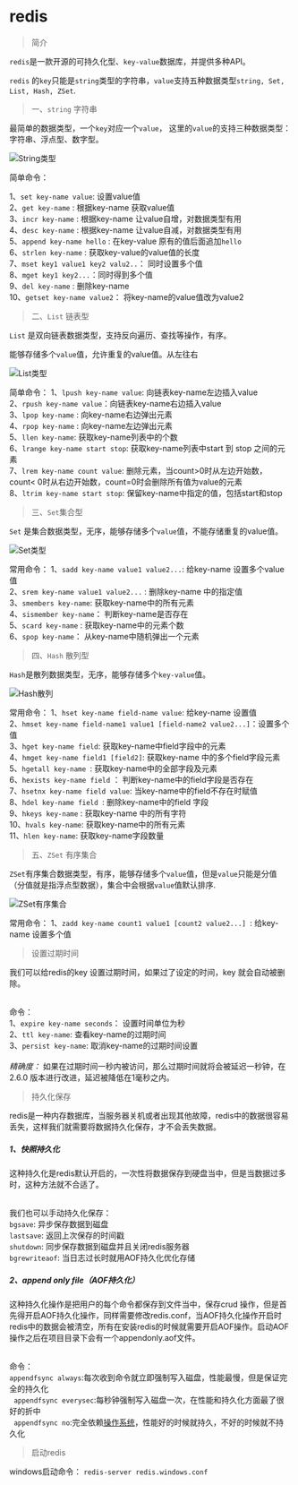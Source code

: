 # redis

> 简介


`redis`是一款开源的可持久化型、`key-value`数据库，并提供多种API。<br/>

`redis` 的`key`只能是`string`类型的字符串，`value`支持五种数据类型`string, Set, List, Hash, ZSet`.<br/>

> 一、`string` 字符串

最简单的数据类型，一个`key`对应一个`value`， 这里的`value`的支持三种数据类型：字符串、浮点型、数字型。<br/>

![String类型](https://github.com/qimeijun/redis/blob/master/string.png)

简单命令：
 
1、`set key-name value`: 设置value值<br/>
2、`get key-name` : 根据key-name 获取value值<br/>
3、`incr key-name` :  根据key-name 让value自增，对数据类型有用<br/>
4、`desc key-name` : 根据key-name 让value自减，对数据类型有用<br/>
5、`append key-name hello` : 在key-value 原有的值后面追加`hello`<br/>
6、`strlen key-name` : 获取key-value的value值的长度<br/>
7、`mset key1 value1 key2 valu2..`： 同时设置多个值<br/>
8、`mget key1 key2...`：同时得到多个值<br/>
9、`del key-name` : 删除key-name<br/>
10、`getset key-name value2`： 将key-name的value值改为value2<br/>

> 二、`List` 链表型

`List` 是双向链表数据类型，支持反向遍历、查找等操作，有序。<br/>

能够存储多个`value`值，允许重复的value值。从左往右<br/>


![List类型](https://github.com/qimeijun/redis/blob/master/list.png)

简单命令：
1、`lpush key-name value`: 向链表key-name左边插入value<br/>
2、`rpush key-name value`：向链表key-name右边插入value<br/>
3、`lpop key-name` : 向key-name右边弹出元素<br/>
4、`rpop key-name` : 向key-name左边弹出元素<br/>
5、`llen key-name`: 获取key-name列表中的个数<br/>
6、`lrange key-name start stop`: 获取key-name列表中start 到 stop 之间的元素<br/>
7、`lrem key-name count value`: 删除元素，当count>0时从左边开始数，count< 0时从右边开始数，count=0时会删除所有值为value的元素<br/>
8、`ltrim key-name start stop`: 保留key-name中指定的值，包括start和stop<br/>

> 三、`Set`集合型

`Set` 是集合数据类型，无序，能够存储多个`value`值，不能存储重复的value值。


![Set类型](https://github.com/qimeijun/redis/blob/master/set.png)

常用命令：
1、`sadd key-name value1 value2...`: 给key-name 设置多个value值<br/>
2、`srem key-name value1 value2...` : 删除key-name 中的指定值<br/>
3、`smembers key-name`: 获取key-name中的所有元素<br/>
4、`sismember key-name`： 判断key-name是否存在<br/>
5、`scard key-name` : 获取key-name中的元素个数<br/>
6、`spop key-name`： 从key-name中随机弹出一个元素 <br/>


> 四、`Hash` 散列型

`Hash`是散列数据类型，无序，能够存储多个`key-value`值。

![Hash散列](https://github.com/qimeijun/redis/blob/master/hash.png)

常用命令：
1、`hset key-name field-name value`: 给key-name 设置值<br/>
2、`hmset key-name field-name1 value1 [field-name2 value2...]`：设置多个值<br/>
3、`hget key-name field`: 获取key-name中field字段中的元素<br/>
4、`hmget key-name field1 [field2]`: 获取key-name 中的多个field字段元素<br/>
5、`hgetall key-name `: 获取key-name中的全部字段及元素<br/>
6、`hexists key-name field` ： 判断key-name中的field字段是否存在<br/>
7、`hsetnx key-name field value`: 当key-name中的field不存在时赋值<br/>
8、`hdel key-name field `: 删除key-name中的field 字段<br/>
9、`hkeys key-name` : 获取key-name 中的所有字符<br/>
10、`hvals key-name`: 获取key-name中的所有元素<br/>
11、`hlen key-name`: 获取key-name字段数量<br/>


> 五、`ZSet` 有序集合

`ZSet`有序集合数据类型，有序，能够存储多个`value`值，但是`value`只能是分值（分值就是指浮点型数据），集合中会根据`value`值默认排序.


![ZSet有序集合](https://github.com/qimeijun/redis/blob/master/zset.png)

常用命令：
 1、`zadd key-name count1 value1 [count2 value2...] `: 给key-name 设置多个值 <br/>




> 设置过期时间

我们可以给redis的key 设置过期时间，如果过了设定的时间，key 就会自动被删除。<br/><br/>

命令：<br/>
1、`expire key-name seconds`： 设置时间单位为秒<br/>
2、`ttl key-name`:  查看key-name的过期时间<br/>
3、`persist key-name`: 取消key-name的过期时间设置<br/>
<br/>
*精确度：* 如果在过期时间一秒内被访问，那么过期时间就将会被延迟一秒钟，在2.6.0 版本进行改进，延迟被降低在1毫秒之内。<br/>



> 持久化保存

redis是一种内存数据库，当服务器关机或者出现其他故障，redis中的数据很容易丢失，这样我们就需要将数据持久化保存，才不会丢失数据。<br/>

##### 1、快照持久化
这种持久化是redis默认开启的，一次性将数据保存到硬盘当中，但是当数据过多时，这种方法就不合适了。<br/><br/>

我们也可以手动持久化保存：<br/>
 `bgsave`: 异步保存数据到磁盘<br/>
    `lastsave`: 返回上次保存的时间戳<br/>
    `shutdown`: 同步保存数据到磁盘并且关闭redis服务器<br/>
    `bgrewriteaof`: 当日志过长时就用AOF持久化优化存储<br/>

 #####  2、append only file（AOF持久化）

 这种持久化操作是把用户的每个命令都保存到文件当中，保存crud 操作，但是首先得开启AOF持久化操作，同样需要修改redis.conf，当AOF持久化操作开启时redis中的数据会被清空，所有在安装redis的时候就需要开启AOF操作。启动AOF操作之后在项目目录下会有一个appendonly.aof文件。<br/><br/>

命令：<br/>
        `appendfsync always`:每次收到命令就立即强制写入磁盘，性能最慢，但是保证完全的持久化<br/>
       `appendfsync everysec`:每秒钟强制写入磁盘一次，在性能和持久化方面最了很好的折中<br/>
     `appendfsync no`:完全依赖[操作系统](http://lib.csdn.net/base/operatingsystem)，性能好的时候就持久，不好的时候就不持久化<br/>
  
  
> 启动redis
 
 windows启动命令： `redis-server redis.windows.conf`
